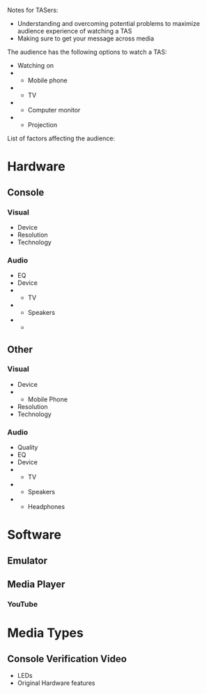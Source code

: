 Notes for TASers:
- Understanding and overcoming potential problems to maximize audience experience of watching a TAS
- Making sure to get your message across media

The audience has the following options to watch a TAS:

- Watching on 
- - Mobile phone
- - TV
- - Computer monitor
- - Projection

List of factors affecting the audience:

# Hardware

## Console
### Visual
- Device
- Resolution
- Technology

### Audio
- EQ
- Device
- - TV
- - Speakers
- - 

## Other
### Visual
- Device
- - Mobile Phone
- Resolution
- Technology

### Audio
- Quality
- EQ
- Device
- - TV
- - Speakers
- - Headphones

# Software

## Emulator

## Media Player

### YouTube

# Media Types

## Console Verification Video
- LEDs
- Original Hardware features